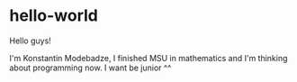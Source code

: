 # hello-world
Hello guys!

I'm Konstantin Modebadze, I finished MSU in mathematics and I'm thinking about programming now.
I want be junior ^^
